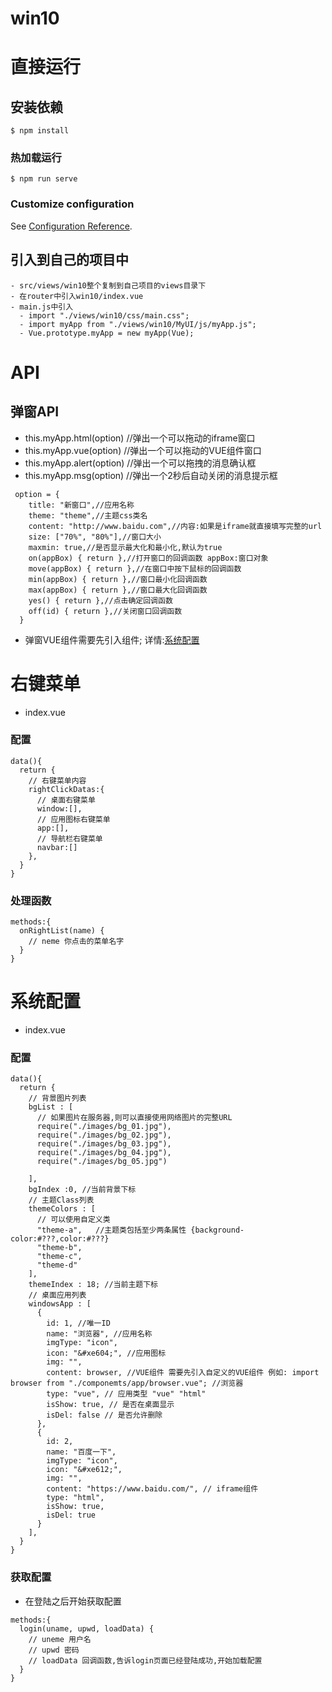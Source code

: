 # win10

# 直接运行
## 安装依赖
```
$ npm install
```

### 热加载运行
```
$ npm run serve
```

### Customize configuration
See [Configuration Reference](https://cli.vuejs.org/config/).

## 引入到自己的项目中
```
- src/views/win10整个复制到自己项目的views目录下
- 在router中引入win10/index.vue
- main.js中引入
  - import "./views/win10/css/main.css";
  - import myApp from "./views/win10/MyUI/js/myApp.js";
  - Vue.prototype.myApp = new myApp(Vue);
```
# API
## 弹窗API

- this.myApp.html(option) //弹出一个可以拖动的iframe窗口
- this.myApp.vue(option) //弹出一个可以拖动的VUE组件窗口
- this.myApp.alert(option) //弹出一个可以拖拽的消息确认框
- this.myApp.msg(option) //弹出一个2秒后自动关闭的消息提示框
```
 option = {
    title: "新窗口",//应用名称
    theme: "theme",//主题css类名
    content: "http://www.baidu.com",//内容:如果是iframe就直接填写完整的url
    size: ["70%", "80%"],//窗口大小
    maxmin: true,//是否显示最大化和最小化,默认为true
    on(appBox) { return },//打开窗口的回调函数 appBox:窗口对象
    move(appBox) { return },//在窗口中按下鼠标的回调函数
    min(appBox) { return },//窗口最小化回调函数
    max(appBox) { return },//窗口最大化回调函数
    yes() { return },//点击确定回调函数
    off(id) { return },//关闭窗口回调函数
  }
```
- 弹窗VUE组件需要先引入组件; 详情:[系统配置](#系统配置)
# 右键菜单
- index.vue
### 配置
```
data(){
  return {
    // 右键菜单内容
    rightClickDatas:{
      // 桌面右键菜单
      window:[],
      // 应用图标右键菜单
      app:[],
      // 导航栏右键菜单
      navbar:[]
    },
  }
}
```
### 处理函数
```
methods:{
  onRightList(name) {
    // neme 你点击的菜单名字
  }
}
```
# 系统配置
- index.vue
### 配置
```
data(){
  return {
    // 背景图片列表
    bgList : [
      // 如果图片在服务器,则可以直接使用网络图片的完整URL
      require("./images/bg_01.jpg"),
      require("./images/bg_02.jpg"),
      require("./images/bg_03.jpg"),
      require("./images/bg_04.jpg"),
      require("./images/bg_05.jpg")

    ],
    bgIndex :0, //当前背景下标
    // 主题Class列表
    themeColors : [
      // 可以使用自定义类
      "theme-a",   //主题类包括至少两条属性 {background-color:#???,color:#???}
      "theme-b",
      "theme-c",
      "theme-d"
    ],
    themeIndex : 18; //当前主题下标
    // 桌面应用列表
    windowsApp : [
      {
        id: 1, //唯一ID
        name: "浏览器", //应用名称
        imgType: "icon",
        icon: "&#xe604;", //应用图标
        img: "",
        content: browser, //VUE组件 需要先引入自定义的VUE组件 例如: import browser from "./componemts/app/browser.vue"; //浏览器
        type: "vue", // 应用类型 "vue" "html"  
        isShow: true, // 是否在桌面显示
        isDel: false // 是否允许删除
      },
      {
        id: 2,
        name: "百度一下",
        imgType: "icon",
        icon: "&#xe612;",
        img: "",
        content: "https://www.baidu.com/", // iframe组件
        type: "html",
        isShow: true,
        isDel: true
      }
    ],
  }
}
```
### 获取配置
- 在登陆之后开始获取配置
```
methods:{
  login(uname, upwd, loadData) {
    // uneme 用户名
    // upwd 密码
    // loadData 回调函数,告诉login页面已经登陆成功,开始加载配置
  }
}
```
